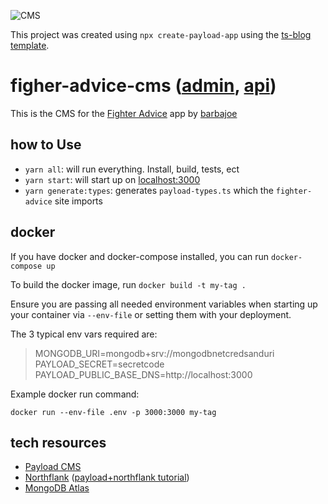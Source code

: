 ![CMS](https://cronitor.io/badges/TzJIUD/production/xTL-dCQnXsn_-_vITkMQ-GtBnio.svg)

This project was created using `npx create-payload-app` using the [ts-blog template](https://payloadcms.com/docs/getting-started/installation).

# figher-advice-cms ([admin](https://cms-fighter-advice.barbajoe.tech/admin/), [api](https://cms-fighter-advice.barbajoe.tech/api/))

This is the CMS for the [Fighter Advice](https://github.com/Barbacoa08/fighter-advice) app by [barbajoe](https://rxresu.me/barbajoe/joseph-sebast-2023)

## how to Use

- `yarn all`: will run everything. Install, build, tests, ect
- `yarn start`: will start up on [localhost:3000](http://localhost:3000)
- `yarn generate:types`: generates `payload-types.ts` which the `fighter-advice` site imports

## docker

If you have docker and docker-compose installed, you can run `docker-compose up`

To build the docker image, run `docker build -t my-tag .`

Ensure you are passing all needed environment variables when starting up your container via `--env-file` or setting them with your deployment.

The 3 typical env vars required are:

> MONGODB_URI=mongodb+srv://mongodbnetcredsanduri
> PAYLOAD_SECRET=secretcode
> PAYLOAD_PUBLIC_BASE_DNS=http://localhost:3000

Example docker run command:

`docker run --env-file .env -p 3000:3000 my-tag`

## tech resources

- [Payload CMS](https://payloadcms.com/docs/getting-started/what-is-payload)
- [Northflank](https://app.northflank.com/) ([payload+northflank tutorial](https://northflank.com/guides/deploying-payload-cms))
- [MongoDB Atlas](https://www.mongodb.com/cloud)
